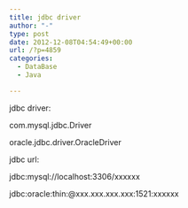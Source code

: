 ```yaml
---
title: jdbc driver
author: "-"
type: post
date: 2012-12-08T04:54:49+00:00
url: /?p=4859
categories:
  - DataBase
  - Java

---
```

jdbc driver:

com.mysql.jdbc.Driver

oracle.jdbc.driver.OracleDriver


jdbc url:

jdbc:mysql://localhost:3306/xxxxxx

jdbc:oracle:thin:@xxx.xxx.xxx.xxx:1521:xxxxxx